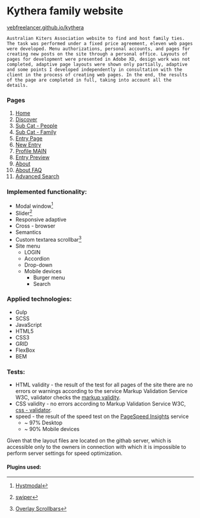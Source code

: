 # Kythera family website
[vebfreelancer.github.io/kythera](https://vebfreelancer.github.io/kythera/dist/index.html)
```
Australian Kiters Association website to find and host family ties.
The task was performed under a fixed price agreement, eleven web pages were developed. Menu authorizations, personal accounts, and pages for creating new posts on the site through a personal office. Layouts of pages for development were presented in Adobe XD, design work was not completed, adaptive page layouts were shown only partially, adaptive and some points I developed independently in consultation with the client in the process of creating web pages. In the end, the results of the page are completed in full, taking into account all the details.
```
### Pages
1. [Home](https://vebfreelancer.github.io/kythera/dist/)
2. [Discover](https://vebfreelancer.github.io/kythera/dist/discover.html)
3. [Sub Cat - People](https://vebfreelancer.github.io/kythera/dist/sub-cat-people.html)
4. [Sub Cat - Family](https://vebfreelancer.github.io/kythera/dist/sub-cat-family.html)
5. [Entry Page](https://vebfreelancer.github.io/kythera/dist/entry-page.html)
6. [New Entry](https://vebfreelancer.github.io/kythera/dist/new-entry.html)
7. [Profile MAIN](https://vebfreelancer.github.io/kythera/dist/profile.html)
8. [Entry Preview](https://vebfreelancer.github.io/kythera/dist/entry-preview.html)
9. [About](https://vebfreelancer.github.io/kythera/dist/about.html)
10. [About FAQ](https://vebfreelancer.github.io/kythera/dist/about-faq.html)
11. [Advanced Search](https://vebfreelancer.github.io/kythera/dist/search.html)
### Implemented functionality:
- Modal window[^1]
- Slider[^2]
- Responsive adaptive
- Cross - browser
- Semantics
- Custom textarea scrollbar[^3]
- Site menu
  - LOGIN
  - Accordion
  - Drop-down 
  - Mobile devices
    - Burger menu
    - Search
### Applied technologies:
- Gulp
- SCSS
- JavaScript
- HTML5
- CSS3
- GRID
- FlexBox
- BEM
### Tests:
- HTML validity - the result of the test for all pages of the site there are no errors or warnings according to the service Markup Validation Service W3C, validator checks the [markup validity](https://validator.w3.org/#validate_by_uri).
- CSS validity - no errors according to Markup Validation Service W3C, [css - validator](https://jigsaw.w3.org/css-validator/).
- speed - the result of the speed test on the [PageSpeed Insights](https://pagespeed.web.dev/) service
  - ~ 97% Desktop
  - ~ 90% Mobile devices

Given that the layout files are located on the githab server, which is accessible only to the owners in connection with which it is impossible to perform server settings for speed optimization.
#### Plugins used:
[^1]: [Hystmodal](https://addmorescripts.github.io/hystModal/)
[^2]: [swiper](https://swiperjs.com/)
[^3]: [Overlay Scrollbars](https://kingsora.github.io/OverlayScrollbars/)